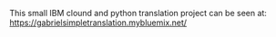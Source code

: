 This small IBM clound and python translation project can be seen at: https://gabrielsimpletranslation.mybluemix.net/
